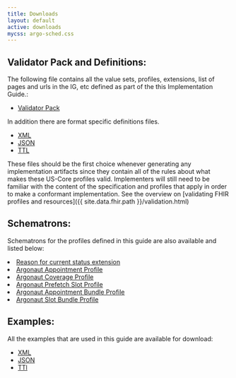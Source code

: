 ```yaml
---
title: Downloads
layout: default
active: downloads
mycss: argo-sched.css
---
```


## Validator Pack and Definitions:

The following file contains all the value sets, profiles, extensions, list of pages and urls in the IG, etc defined as part of the this Implementation Guide.:

- [Validator Pack](validator.pack)

In addition there are format specific definitions files.
- [XML](definitions.xml.zip)
- [JSON](definitions.json.zip)
- [TTL](definitions.ttl.zip)

These files should be the first choice whenever generating any implementation artifacts since they contain all of the rules about what makes these US-Core profiles valid. Implementers will still need to be familiar with the content of the specification and profiles that apply in order to make a conformant implementation.  See the overview on [validating FHIR profiles and resources]({{ site.data.fhir.path }}/validation.html)

## Schematrons:

Schematrons for the profiles defined in this guide are also available and listed below:

<li><a href="extension-status-reason.sch">Reason for current status extension</a></li>
<li><a href="argo-appt.sch">Argonaut Appointment Profile</a></li>
<li><a href="argo-coverage.sch">Argonaut Coverage Profile</a></li>
<li><a href="prefetch-slot.sch">Argonaut Prefetch Slot Profile</a></li>
<li><a href="avail-bundle.sch">Argonaut Appointment Bundle Profile</a></li>
<li><a href="slot-bundle.sch">Argonaut Slot Bundle Profile</a></li>

## Examples:

All the examples that are used in this guide are available for download:

- [XML](examples.xml.zip)
- [JSON](examples.json.zip)
- [TTl](examples.ttl.zip)

<br />
